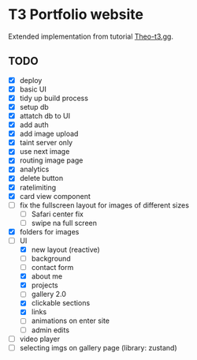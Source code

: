 # T3 Portfolio website 

Extended implementation from tutorial [Theo-t3.gg](https://www.youtube.com/watch?v=d5x0JCZbAJs).

## TODO

- [x] deploy
- [x] basic UI
- [x] tidy up build process 
- [x] setup db
- [x] attatch db to UI
- [x] add auth
- [x] add image upload
- [x] taint server only
- [x] use next image 
- [x] routing image page
- [x] analytics
- [x] delete button
- [x] ratelimiting
- [x] card view component
- [ ] fix the fullscreen layout for images of different sizes
    - [ ] Safari center fix
    - [ ] swipe na full screen  
- [x] folders for images
- [ ] UI 
    - [x] new layout (reactive)
    - [ ] background
    - [ ] contact form
    - [x] about me
    - [x] projects
    - [ ] gallery 2.0
    - [x] clickable sections
    - [x] links
    - [ ] animations on enter site
    - [ ] admin edits
- [ ] video player
- [ ] selecting imgs on gallery page (library: zustand)